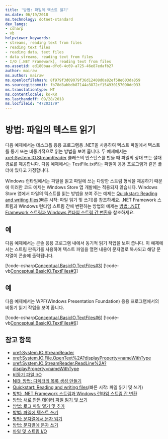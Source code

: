 ```yaml
---
title: '방법: 파일의 텍스트 읽기'
ms.date: 06/19/2018
ms.technology: dotnet-standard
dev_langs:
- csharp
- vb
helpviewer_keywords:
- streams, reading text from files
- reading text files
- reading data, text files
- data streams, reading text from files
- I/O [.NET Framework], reading text from files
ms.assetid: ed180baa-dfc6-4c69-a725-46e87edafb27
author: mairaw
ms.author: mairaw
ms.openlocfilehash: 8f979f3d09079f36d12408d0a82ef58e603da859
ms.sourcegitcommit: fb78d8abbdb87144a3872cf154930157090dd933
ms.translationtype: HT
ms.contentlocale: ko-KR
ms.lasthandoff: 09/28/2018
ms.locfileid: "47203179"
---
```

# <a name="how-to-read-text-from-a-file"></a>방법: 파일의 텍스트 읽기
다음 예제에서는 데스크톱 응용 프로그램용 .NET을 사용하여 텍스트 파일에서 텍스트를 동기 또는 비동기적으로 읽는 방법을 보여 줍니다. 두 예제에서는 <xref:System.IO.StreamReader> 클래스의 인스턴스를 만들 때 파일의 상대 또는 절대 경로를 제공합니다. 다음 예제에서는 TestFile.txt라는 파일이 응용 프로그램과 같은 폴더에 있다고 가정합니다.  
  
 Windows 런타임에서는 파일을 읽고 파일에 쓰는 다양한 스트림 형식을 제공하기 때문에 이러한 코드 예제는 Windows Store 앱 개발에는 적용되지 않습니다. Windows Store 앱에서 파일의 텍스트를 읽는 방법을 보여 주는 예제는 [Quickstart: Reading and writing files](https://docs.microsoft.com/previous-versions/windows/apps/hh758325(v=win.10))(빠른 시작: 파일 읽기 및 쓰기)를 참조하세요. .NET Framework 스트림과 Windows 런타임 스트림 간에 변환하는 방법의 예제는 [방법: .NET Framework 스트림과 Windows 런타임 스트림 간 변환](../../../docs/standard/io/how-to-convert-between-dotnet-streams-and-winrt-streams.md)을 참조하세요.  
  
## <a name="example"></a>예  
 다음 예제에서는 콘솔 응용 프로그램 내에서 동기적 읽기 작업을 보여 줍니다. 이 예제에서는 스트림 판독기를 사용하여 텍스트 파일을 열면 내용이 문자열로 복사되고 해당 문자열이 콘솔에 출력됩니다.  
  
 [!code-csharp[Conceptual.BasicIO.TextFiles#3](../../../samples/snippets/csharp/VS_Snippets_CLR/conceptual.basicio.textfiles/cs/source3.cs#3)]
 [!code-vb[Conceptual.BasicIO.TextFiles#3](../../../samples/snippets/visualbasic/VS_Snippets_CLR/conceptual.basicio.textfiles/vb/source3.vb#3)]  
  
## <a name="example"></a>예  
 다음 예제에서는 WPF(Windows Presentation Foundation) 응용 프로그램에서의 비동기 읽기 작업을 보여 줍니다.  
  
 [!code-csharp[Conceptual.BasicIO.TextFiles#6](../../../samples/snippets/csharp/VS_Snippets_CLR/conceptual.basicio.textfiles/cs/source6.cs#6)]
 [!code-vb[Conceptual.BasicIO.TextFiles#6](../../../samples/snippets/visualbasic/VS_Snippets_CLR/conceptual.basicio.textfiles/vb/source6.vb#6)]  
  
## <a name="see-also"></a>참고 항목

- <xref:System.IO.StreamReader>  
- <xref:System.IO.File.OpenText%2A?displayProperty=nameWithType>  
- <xref:System.IO.StreamReader.ReadLine%2A?displayProperty=nameWithType>  
- [비동기 파일 I/O](../../../docs/standard/io/asynchronous-file-i-o.md)  
- [NIB: 방법: 디렉터리 목록 생성 만들기](https://msdn.microsoft.com/library/4d2772b1-b991-4532-a8a6-6ef733277e69)  
- [Quickstart: Reading and writing files](https://msdn.microsoft.com/library/windows/apps/hh758325.aspx)(빠른 시작: 파일 읽기 및 쓰기)  
- [방법: .NET Framework 스트림과 Windows 런타임 스트림 간 변환](../../../docs/standard/io/how-to-convert-between-dotnet-streams-and-winrt-streams.md)  
- [방법: 새로 만든 데이터 파일 읽기 및 쓰기](../../../docs/standard/io/how-to-read-and-write-to-a-newly-created-data-file.md)  
- [방법: 로그 파일 열기 및 추가](../../../docs/standard/io/how-to-open-and-append-to-a-log-file.md)  
- [방법: 파일에 텍스트 쓰기](../../../docs/standard/io/how-to-write-text-to-a-file.md)  
- [방법: 문자열에서 문자 읽기](../../../docs/standard/io/how-to-read-characters-from-a-string.md)  
- [방법: 문자열에 문자 쓰기](../../../docs/standard/io/how-to-write-characters-to-a-string.md)  
- [파일 및 스트림 I/O](../../../docs/standard/io/index.md)
